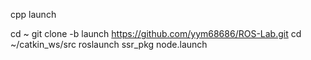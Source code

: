 cpp launch 

cd ~
git clone -b launch https://github.com/yym68686/ROS-Lab.git
cd ~/catkin_ws/src
roslaunch ssr_pkg node.launch
